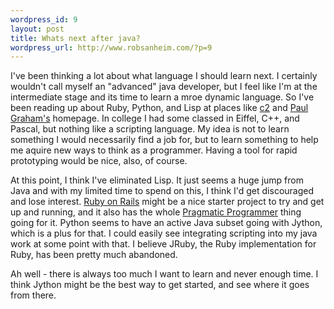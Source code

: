 ```yaml
--- 
wordpress_id: 9
layout: post
title: Whats next after java?
wordpress_url: http://www.robsanheim.com/?p=9
---
```

I've been thinking a lot about what language I should learn next.  I certainly wouldn't call myself an "advanced" java developer, but I feel like I'm at the intermediate stage and its time to learn a mroe dynamic language.  So I've been reading up about Ruby, Python, and Lisp at places like <a href="http://c2.com/cgi/wiki">c2</a> and <a href="http://www.paulgraham.com/">Paul Graham's</a> homepage.   In college I had some classed in Eiffel, C++, and Pascal, but nothing like a scripting language.  My idea is not to learn something I would necessarily find a job for, but to learn something to help me aquire new ways to think as a programmer.  Having a tool for rapid prototyping would be nice, also, of course.

At this point, I think I've eliminated Lisp.  It just seems a huge jump from Java and with my limited time to spend on this, I think I'd get discouraged and lose interest.  <a href="http://www.rubyonrails.com">Ruby on Rails</a> might be a nice starter project to try and get up and running, and it also has the whole <a href="http://www.pragmaticprogrammer.com">Pragmatic Programmer</a> thing going for it.  Python seems to have an active Java subset going with Jython, which is a plus for that.  I could easily see integrating scripting into my java work at some point with that.  I believe JRuby, the Ruby implementation for Ruby, has been pretty much abandoned.

Ah well - there is always too much I want to learn and never enough time.  I think Jython might be the best way to get started, and see where it goes from there.
